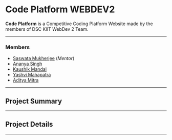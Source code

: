 # Code Platform WEBDEV2

**Code Platform** is a Competitive Coding Platform Website made by the members of DSC KIIT WebDev 2 Team.

---

### Members

- [Saswata Mukherjee]() (*Mentor*)
- [Ananya Singh]()
- [Kaushik Mandal](https://github.com/Kaushik-FSD)
- [Yashvi Mahapatra](https://github.com/yashvi2001)
- [Aditya Mitra](https://github.com/aditya-mitra)

---

## Project Summary


---

## Project Details


---
